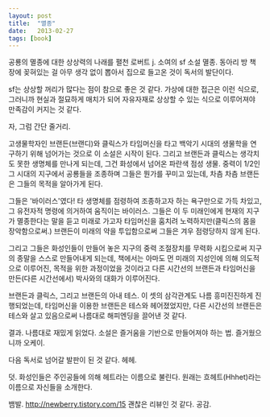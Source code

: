 ```yaml
---
layout: post
title:  "멸종"
date:   2013-02-27
tags: [book]
---
```


  공룡의 멸종에 대한 상상력의 나래를 펼천 로버트 j. 소여의 sf 소설 멸종. 동아리 방 책장에 꽂혀있는 걸 아무 생각 없이 뽑아서 집으로 들고온 것이 독서의 발단이다. 

  sf는 상상할 꺼리가 많다는 점이 참으로 좋은 것 같다. 가상에 대한 접근은 이런 식으로, 그러니까 현실과 절묘하게 매치가 되어 자유자재로 상상할 수 있는 식으로 이루어져야 만족감이 커지는 것 같다. 

  자, 그럼 간단 줄거리. 

  고생물학자인 브랜든(브랜디)와 클릭스가 타임머신을 타고 백악기 시대의 생물학을 연구하기 위해 넘어가는 것으로 이 소설은 시작이 된다. 그리고 브랜든과 클릭스는 생각치도 못한 생명체를 만나게 되는데, 그건 화성에서 넘어온 파란색 점성 생물. 중력이 1/2인 그 시대의 지구에서 공룡들을 조종하며 그들은 뭔가를 꾸미고 있는데, 차츰 차츰 브랜든은 그들의 목적을 알아가게 된다. 

  그들은 '바이러스'였다! 타 생명체를 점령하여 조종하고자 하는 욕구만으로 가득 차있고, 그 유전자적 명령에 의거하여 움직이는 바이러스. 그들은 이 두 미래인에게 현재의 지구가 멸종한다는 말을 듣고 미래로 가고자 타임머신을 훔치려 노력하지만(클릭스의 몸을 장악함으로써.) 브랜든이 미래의 약을 투입함으로써 그들은 겨우 점령당하지 않게 된다. 

  그리고 그들은 화성인들이 만들어 놓은 지구의 중력 조절장치를 무력화 시킴으로써 지구의 종말을 스스로 만들어내게 되는데, 책에서는 아마도 먼 미래의 지성인에 의해 의도적으로 이루어진, 목적을 위한 과정이었을 것이라고 다른 시간선의 브랜든과 타임머신을 만든(다른 시간선에서) 박사와의 대화가 이루어진다. 

  브랜든과 클릭스, 그리고 브랜든의 아내 테스. 이 셋의 삼각관계도 나름 흥미진진하게 진행되었는데, 타임머신을 이용한 브랜든은 테스와 헤어졌었지만, 다른 시간선의 브랜든은 테스와 살고 있음으로써 나름대로 해피엔딩을 끌어낸 것 같다. 

  결과. 나름대로 재밌게 읽었다. 소설은 즐거움을 기반으로 만들어져야 하는 법. 즐거웠으니까 오케이. 

  다음 독서로 넘어갈 발판이 된 것 같다. 헤헤. 

  덧. 화성인들은 주인공들에 의해 헤트라는 이름으로 불린다. 원래는 흐헤트(Hhhet)라는 이름으로 자신들을 소개한다. 

뱀발. http://newberry.tistory.com/15 괜찮은 리뷰인 것 같다. 공감.